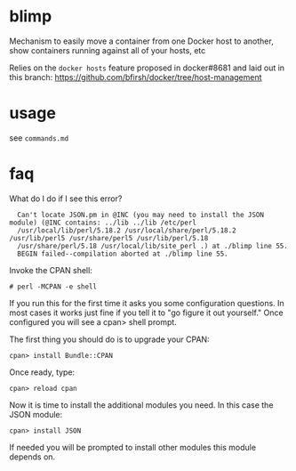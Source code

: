 blimp
=====

Mechanism to easily move a container from one Docker host to another, show containers running against all of your hosts, etc

Relies on the `docker hosts` feature proposed in docker#8681 and laid out in this branch: https://github.com/bfirsh/docker/tree/host-management

usage
=====

see ``commands.md``

faq
===

What do I do if I see this error?

```
  Can't locate JSON.pm in @INC (you may need to install the JSON module) (@INC contains: ../lib ../lib /etc/perl
  /usr/local/lib/perl/5.18.2 /usr/local/share/perl/5.18.2 /usr/lib/perl5 /usr/share/perl5 /usr/lib/perl/5.18
  /usr/share/perl/5.18 /usr/local/lib/site_perl .) at ./blimp line 55.
  BEGIN failed--compilation aborted at ./blimp line 55.
```

Invoke the CPAN shell:

```
# perl -MCPAN -e shell
```

If you run this for the first time it asks you some configuration questions. In most cases it works just fine if you tell it to "go figure it out yourself." Once configured you will see a cpan> shell prompt.

The first thing you should do is to upgrade your CPAN:

```
cpan> install Bundle::CPAN
```

Once ready, type:

```
cpan> reload cpan
```

Now it is time to install the additional modules you need. In this case the JSON module:

```
cpan> install JSON
```

If needed you will be prompted to install other modules this module depends on.
